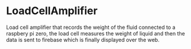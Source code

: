 # LoadCellAmplifier
Load cell amplifier that records the weight of the fluid 
connected to a raspbery pi zero, the load cell measures the weight of liquid and then the data is sent to firebase which is finally displayed over the web.
